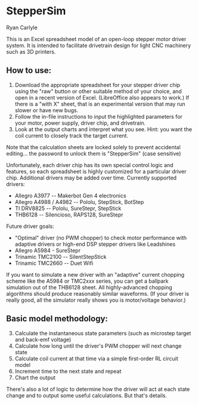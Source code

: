 # StepperSim
Ryan Carlyle

This is an Excel spreadsheet model of an open-loop stepper motor driver system. It is intended to facilitate drivetrain design for light CNC machinery such as 3D printers. 

## How to use:
1. Download the appropriate spreadsheet for your stepper driver chip using the "raw" button or other suitable method of your choice, and open in a recent version of Excel. (LibreOffice also appears to work.) If there is a "with X" sheet, that is an experimental version that may run slower or have new bugs. 
2. Follow the in-file instructions to input the highlighted parameters for your motor, power supply, driver chip, and drivetrain.
3. Look at the output charts and interpret what you see. Hint: you want the coil current to closely track the target current.

Note that the calculation sheets are locked solely to prevent accidental editing... the password to unlock them is "StepperSim" (case sensitive)

Unfortunately, each driver chip has its own special control logic and features, so each spreadsheet is highly customized for a particular driver chip. Additional drivers may be added over time. Currently supported drivers:
- Allegro A3977 -- Makerbot Gen 4 electronics
- Allegro A4988 / A4982 -- Pololu, StepStick, BotStep
- TI DRV8825 -- Pololu, SureStepr, StepStick
- THB6128 -- Silencioso, RAPS128, SureStepr

Future driver goals:
- "Optimal" driver (no PWM chopper) to check motor performance with adaptive drivers or high-end DSP stepper drivers like Leadshines
- Allegro A5984 - SureStepr
- Trinamic TMC2100 -- SilentStepStick
- Trinamic TMC2660 -- Duet Wifi

If you want to simulate a new driver with an "adaptive" current chopping scheme like the A5984 or TMC2xxx series, you can get a ballpark simulation out of the THB6128 sheet. All highly-advanced chopping algorithms should produce reasonably similar waveforms. (If your driver is really good, all the simulator really shows you is motor/voltage behavior.) 

## Basic model methodology:
3. Calculate the instantaneous state parameters (such as microstep target and back-emf voltage)
4. Calculate how long until the driver's PWM chopper will next change state
4. Calculate coil current at that time via a simple first-order RL circuit model
5. Increment time to the next state and repeat
6. Chart the output

There's also a lot of logic to determine how the driver will act at each state change and to output some useful calculations. But that's details. 
